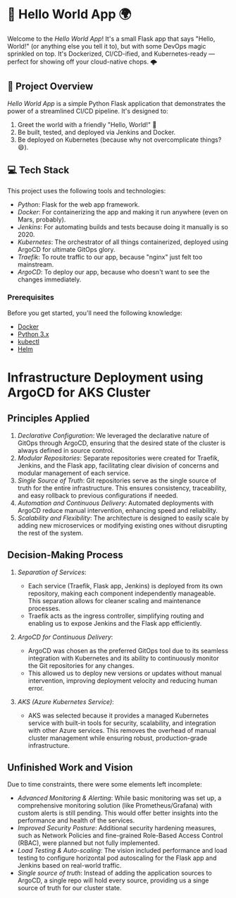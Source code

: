 # 🚀 Hello World App 🌍

Welcome to the *Hello World App*! It's a small Flask app that says "Hello, World!" (or anything else you tell it to), but with some DevOps magic sprinkled on top. It's Dockerized, CI/CD-ified, and Kubernetes-ready — perfect for showing off your cloud-native chops. 🌩️

## 🎯 Project Overview

*Hello World App* is a simple Python Flask application that demonstrates the power of a streamlined CI/CD pipeline. It's designed to:

1. Greet the world with a friendly "Hello, World!" 👋
2. Be built, tested, and deployed via Jenkins and Docker.
3. Be deployed on Kubernetes (because why not overcomplicate things? 😄).

## 💻 Tech Stack

This project uses the following tools and technologies:

- *Python*: Flask for the web app framework.
- *Docker*: For containerizing the app and making it run anywhere (even on Mars, probably).
- *Jenkins*: For automating builds and tests because doing it manually is so 2020.
- *Kubernetes*: The orchestrator of all things containerized, deployed using ArgoCD for ultimate GitOps glory.
- *Traefik*: To route traffic to our app, because "nginx" just felt too mainstream.
- *ArgoCD*: To deploy our app, because who doesn't want to see the changes immediately.

### Prerequisites

Before you get started, you'll need the following knowledge:

- [Docker](https://www.docker.com/get-started)
- [Python 3.x](https://www.python.org/downloads/)
- [kubectl](https://kubernetes.io/docs/tasks/tools/)
- [Helm](https://helm.sh/docs/intro/install/)

# Infrastructure Deployment using ArgoCD for AKS Cluster

## Principles Applied

1. *Declarative Configuration*: We leveraged the declarative nature of GitOps through ArgoCD, ensuring that the desired state of the cluster is always defined in source control.
2. *Modular Repositories*: Separate repositories were created for Traefik, Jenkins, and the Flask app, facilitating clear division of concerns and modular management of each service.
3. *Single Source of Truth*: Git repositories serve as the single source of truth for the entire infrastructure. This ensures consistency, traceability, and easy rollback to previous configurations if needed.
4. *Automation and Continuous Delivery*: Automated deployments with ArgoCD reduce manual intervention, enhancing speed and reliability.
5. *Scalability and Flexibility*: The architecture is designed to easily scale by adding new microservices or modifying existing ones without disrupting the rest of the system.

## Decision-Making Process

1. *Separation of Services*: 
   - Each service (Traefik, Flask app, Jenkins) is deployed from its own repository, making each component independently manageable. This separation allows for cleaner scaling and maintenance processes.
   - Traefik acts as the ingress controller, simplifying routing and enabling us to expose Jenkins and the Flask app efficiently.

2. *ArgoCD for Continuous Delivery*:
   - ArgoCD was chosen as the preferred GitOps tool due to its seamless integration with Kubernetes and its ability to continuously monitor the Git repositories for any changes.
   - This allowed us to deploy new versions or updates without manual intervention, improving deployment velocity and reducing human error.

3. *AKS (Azure Kubernetes Service)*:
   - AKS was selected because it provides a managed Kubernetes service with built-in tools for security, scalability, and integration with other Azure services. This removes the overhead of manual cluster management while ensuring robust, production-grade infrastructure.

## Unfinished Work and Vision

Due to time constraints, there were some elements left incomplete:
- *Advanced Monitoring & Alerting*: While basic monitoring was set up, a comprehensive monitoring solution (like Prometheus/Grafana) with custom alerts is still pending. This would offer better insights into the performance and health of the services.
- *Improved Security Posture*: Additional security hardening measures, such as Network Policies and fine-grained Role-Based Access Control (RBAC), were planned but not fully implemented.
- *Load Testing & Auto-scaling*: The vision included performance and load testing to configure horizontal pod autoscaling for the Flask app and Jenkins based on real-world traffic.
- *Single source of truth*: Instead of adding the application sources to ArgoCD, a single repo will hold every source, providing us a singe source of truth for our cluster state.
